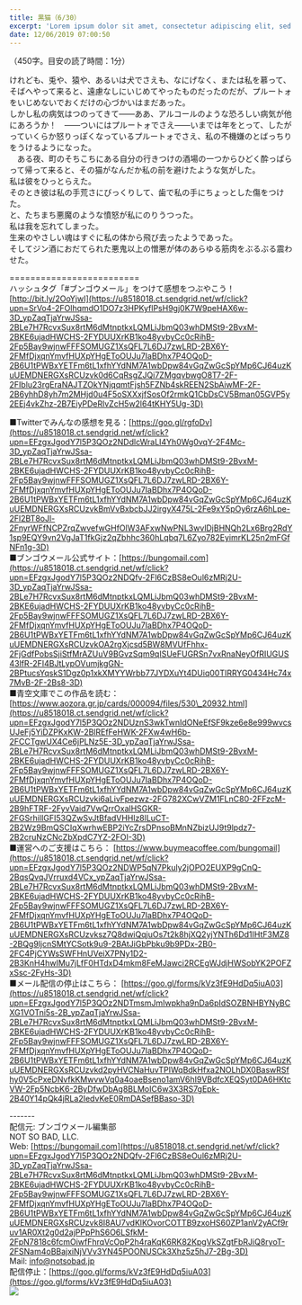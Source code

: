```yaml
---
title: 黒猫（6/30）
excerpt: 'Lorem ipsum dolor sit amet, consectetur adipiscing elit, sed do eiusmod tempor incididunt ut labore et dolore magna aliqua. Praesent elementum facilisis leo vel fringilla est ullamcorper eget. At imperdiet dui accumsan sit amet nulla facilisi morbi tempus.'
date: 12/06/2019 07:00:50
---
```


（450字。目安の読了時間：1分）  
  
けれども、兎や、猿や、あるいは犬でさえも、なにげなく、または私を慕って、そばへやって来ると、遠慮なしにいじめてやったものだったのだが、プルートォをいじめないでおくだけの心づかいはまだあった。  
しかし私の病気はつのってきて――ああ、アルコールのような恐ろしい病気が他にあろうか！　――ついにはプルートォでさえ――いまでは年をとって、したがっていくらか怒りっぽくなっているプルートォでさえ、私の不機嫌のとばっちりをうけるようになった。  
　ある夜、町のそちこちにある自分の行きつけの酒場の一つからひどく酔っぱらって帰って来ると、その猫がなんだか私の前を避けたような気がした。  
私は彼をひっとらえた。  
そのとき彼は私の手荒さにびっくりして、歯で私の手にちょっとした傷をつけた。  
と、たちまち悪魔のような憤怒が私にのりうつった。  
私は我を忘れてしまった。  
生来のやさしい魂はすぐに私の体から飛び去ったようであった。  
そしてジン酒におだてられた悪鬼以上の憎悪が体のあらゆる筋肉をぶるぶる震わせた。  
  
\=========================  
ハッシュタグ「#ブンゴウメール」をつけて感想をつぶやこう！　  
[http://bit.ly/2OoYjwI](https://u8518018.ct.sendgrid.net/wf/click?upn=SrVo4-2FOlhqmdO1DO7z3HPKyflPsH9gj0K7W9peHAX6w-3D_ypZaqTjaYrwJSsa-2BLe7H7RcvxSux8rtM6dMtnptkxLQMLiJbmQ03whDMSt9-2BvxM-2BKE6ujadHWCHS-2FYDUUXrKB1ko48yvbyCc0cRihB-2Fp5Bay9wjnwFFFSOMUGZ1XsQFL7L6DJ7zwLRD-2BX6Y-2FMfDjxqnYmvfHUXpYHgEToOUJu7IaBDhx7P4OQoD-2B6U1tPWBxYETFm6tL1xfhYYdNM7A1wbDpw84vGqZwGcSpYMp6CJ64uzKuUEMDNERGXsRCUzvk0d6CqRsgZJQi7ZMgqvbwgO8T7-2F-2FIblu23rgEraNAJTZOkYNjqqmtFjsh5FZNb4skREEN2SbAiwMF-2F-2B6yhhD8yh7m2MHjd0u4F5oSXXxjfSosOf2rmkQ1CbDsCV5Bman05GVP5y2EEj4vkZhz-2B7EiyPDeRlvZcH5w2l64tKHY5Ug-3D)  
  
■Twitterでみんなの感想を見る：[https://goo.gl/rgfoDv](https://u8518018.ct.sendgrid.net/wf/click?upn=EFzgxJgodY7l5P3QOz2NDdlcWraLI4Yh0Wg0vqY-2F4Mc-3D_ypZaqTjaYrwJSsa-2BLe7H7RcvxSux8rtM6dMtnptkxLQMLiJbmQ03whDMSt9-2BvxM-2BKE6ujadHWCHS-2FYDUUXrKB1ko48yvbyCc0cRihB-2Fp5Bay9wjnwFFFSOMUGZ1XsQFL7L6DJ7zwLRD-2BX6Y-2FMfDjxqnYmvfHUXpYHgEToOUJu7IaBDhx7P4OQoD-2B6U1tPWBxYETFm6tL1xfhYYdNM7A1wbDpw84vGqZwGcSpYMp6CJ64uzKuUEMDNERGXsRCUzvkBmVvBxbcbJJ2irgyX475L-2Fe9xY5pOy6rzA6hLpe-2Fl2BT8oJl-2FnyrWFfNCPZrqZwvefwGHfOlW3AFxwNwPNL3wvlDjBHNQh2Lx6Brg2RdY1sp9EQY9vn2VgJaT1fkGjz2qZbhhc360hLqbq7L6Zyo782EyimrKL25n2mFGfNFn1g-3D)  
■ブンゴウメール公式サイト：[https://bungomail.com](https://u8518018.ct.sendgrid.net/wf/click?upn=EFzgxJgodY7l5P3QOz2NDQfv-2Fl6CzBS8eOul6zMRj2U-3D_ypZaqTjaYrwJSsa-2BLe7H7RcvxSux8rtM6dMtnptkxLQMLiJbmQ03whDMSt9-2BvxM-2BKE6ujadHWCHS-2FYDUUXrKB1ko48yvbyCc0cRihB-2Fp5Bay9wjnwFFFSOMUGZ1XsQFL7L6DJ7zwLRD-2BX6Y-2FMfDjxqnYmvfHUXpYHgEToOUJu7IaBDhx7P4OQoD-2B6U1tPWBxYETFm6tL1xfhYYdNM7A1wbDpw84vGqZwGcSpYMp6CJ64uzKuUEMDNERGXsRCUzvkOA2rgXjcsd5BW8MVUfFhhx-2FjGdfPobsSjiStfMrAZUuV9BGvzSqm9qISUeFUGRSn7vxRnaNeyOfRIUGUS43lfR-2FI4BJtLypOVumjkgGN-2BPtucsYqskS1Dgz0p1xkXMYYWrbb77JYDXuYt4DUiq00TIRRYG0434Hc74x7MvB-2F-2Bs8-3D)  
■青空文庫でこの作品を読む：[https://www.aozora.gr.jp/cards/000094/files/530\_20932.html](https://u8518018.ct.sendgrid.net/wf/click?upn=EFzgxJgodY7l5P3QOz2NDUznS3wkTwnIdONeEfSF9kze6e8e999wvcsUJeFj5YiDZPKxKW-2BlREfFeHWK-2FXw4wH6b-2FCCTgwUX4Ce6jPLNz5E-3D_ypZaqTjaYrwJSsa-2BLe7H7RcvxSux8rtM6dMtnptkxLQMLiJbmQ03whDMSt9-2BvxM-2BKE6ujadHWCHS-2FYDUUXrKB1ko48yvbyCc0cRihB-2Fp5Bay9wjnwFFFSOMUGZ1XsQFL7L6DJ7zwLRD-2BX6Y-2FMfDjxqnYmvfHUXpYHgEToOUJu7IaBDhx7P4OQoD-2B6U1tPWBxYETFm6tL1xfhYYdNM7A1wbDpw84vGqZwGcSpYMp6CJ64uzKuUEMDNERGXsRCUzvki6aLivFpezwz-2FG782XCwVZM1FLnC80-2FFzcM-2B9hFTRF-2FyvVaid7VwQrrOxalHSGKR-2FGSrhilIGFI53QZwSvJtBfadVHHlz8lLuCT-2B2Wz9BmQSCIqXwrhwEBP2iYcZrsDPnsoBMnNZbizUJ9t9lpdz7-2B2cruNzCNcZbXpdC7YZ-2FOI-3D)  
■運営へのご支援はこちら： [https://www.buymeacoffee.com/bungomail](https://u8518018.ct.sendgrid.net/wf/click?upn=EFzgxJgodY7l5P3QOz2NDWP5qN7Pkuly2jOPO2EUXP9gCnQ-2BqsQvqJVrruxd4VCx_ypZaqTjaYrwJSsa-2BLe7H7RcvxSux8rtM6dMtnptkxLQMLiJbmQ03whDMSt9-2BvxM-2BKE6ujadHWCHS-2FYDUUXrKB1ko48yvbyCc0cRihB-2Fp5Bay9wjnwFFFSOMUGZ1XsQFL7L6DJ7zwLRD-2BX6Y-2FMfDjxqnYmvfHUXpYHgEToOUJu7IaBDhx7P4OQoD-2B6U1tPWBxYETFm6tL1xfhYYdNM7A1wbDpw84vGqZwGcSpYMp6CJ64uzKuUEMDNERGXsRCUzvksz7Q8dwiQqjuOs7t2k8hjXQ2yjYNTh6Dd1IHtF3MZ8-2BQg9ljcnSMtYCSotk9u9-2BAtJiGbPbku9b9PDx-2B0-2FC4PjCYWsSWFHnUVeiX7PNy1D2-2B3KnH4hwIMu7jLfF0HTdxD4mkm8FeMJawci2RCEgWJdjHWSobYK2POFZxSsc-2FyHs-3D)  
■メール配信の停止はこちら： [https://goo.gl/forms/kVz3fE9HdDq5iuA03](https://u8518018.ct.sendgrid.net/wf/click?upn=EFzgxJgodY7l5P3QOz2NDTmsmJmIwpkha9nDa6pIdSOZBNHBYNyBCXG1VOTni5s-2B_ypZaqTjaYrwJSsa-2BLe7H7RcvxSux8rtM6dMtnptkxLQMLiJbmQ03whDMSt9-2BvxM-2BKE6ujadHWCHS-2FYDUUXrKB1ko48yvbyCc0cRihB-2Fp5Bay9wjnwFFFSOMUGZ1XsQFL7L6DJ7zwLRD-2BX6Y-2FMfDjxqnYmvfHUXpYHgEToOUJu7IaBDhx7P4OQoD-2B6U1tPWBxYETFm6tL1xfhYYdNM7A1wbDpw84vGqZwGcSpYMp6CJ64uzKuUEMDNERGXsRCUzvkd2pyHVCNaHuvTPIWqBdkHfxa2NOLhDX0BaswRSfhy0V5cPxeDNvfkKMwvwVq0a4oaeBseno1amV6hI9VBdfcXEQSyt0DA6HKtcVW-2Fp5NcbK6-2ByDfwDbAg8BLMoIC6w3X3RS7gEpk-2B40Y14pQk4jRLa2IedvKeE0RmDASefBBaso-3D)  
  
\-------  
配信元: ブンゴウメール編集部  
NOT SO BAD, LLC.  
Web: [https://bungomail.com](https://u8518018.ct.sendgrid.net/wf/click?upn=EFzgxJgodY7l5P3QOz2NDQfv-2Fl6CzBS8eOul6zMRj2U-3D_ypZaqTjaYrwJSsa-2BLe7H7RcvxSux8rtM6dMtnptkxLQMLiJbmQ03whDMSt9-2BvxM-2BKE6ujadHWCHS-2FYDUUXrKB1ko48yvbyCc0cRihB-2Fp5Bay9wjnwFFFSOMUGZ1XsQFL7L6DJ7zwLRD-2BX6Y-2FMfDjxqnYmvfHUXpYHgEToOUJu7IaBDhx7P4OQoD-2B6U1tPWBxYETFm6tL1xfhYYdNM7A1wbDpw84vGqZwGcSpYMp6CJ64uzKuUEMDNERGXsRCUzvk8I8AU7vdKlKOvorCOTTB9zxoHS60ZP1anV2yACf9ruv1AR0Xt2g0d2ajPPpPhS6O6LSfkM-2FpN7818c6fcmOiwfFhrqVcOpP2h4raKqK6RK82KpgVkSZgtFbRJiQ8ryoT-2FSNam4oBBajxiNjVVv3YN45POONUSCk3Xhz5z5hJ7-2Bg-3D)  
Mail: info@notsobad.jp  
配信停止：[https://goo.gl/forms/kVz3fE9HdDq5iuA03](https://goo.gl/forms/kVz3fE9HdDq5iuA03)  
![](https://u8518018.ct.sendgrid.net/wf/open?upn=ypZaqTjaYrwJSsa-2BLe7H7RcvxSux8rtM6dMtnptkxLQMLiJbmQ03whDMSt9-2BvxM-2BKE6ujadHWCHS-2FYDUUXrKB1ko48yvbyCc0cRihB-2Fp5Bay9wjnwFFFSOMUGZ1XsQFL7L6DJ7zwLRD-2BX6Y-2FMfDjxqnYmvfHUXpYHgEToOUJu7IaBDhx7P4OQoD-2B6U1tPWBxYETFm6tL1xfhYYdNM7A1wbDpw84vGqZwGcSpYMp6CJ64uzKuUEMDNERGXsRCUzvkHIWvidUYARYjTsSMP9pNOVrk41yWc-2FNeZ1yltLGAVGSwfpq4yN5q1-2FvexBgW-2FUN0C96ocLaIHyEuMFSDBZK9Ygi2-2F95-2BwPdC9jb3USHHrQfcVeDQXLYc3o2BqZb-2BP1yWsqUzTkIb08TTjjqMYp814K44uoaK-2Bid8S-2BY3IkIXjoDNHaEUG2nJirBTVTQYtlR4)
